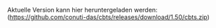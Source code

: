 Aktuelle Version kann hier heruntergeladen werden: (https://github.com/conuti-das/cbts/releases/download/1.50/cbts.zip)
